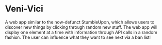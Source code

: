 # Veni-Vici
A web app similar to the now-defunct StumbleUpon, which allows users to discover new things by clicking through random new stuff. The web app will display one element at a time with information through API calls in a random fashion. The user can influence what they want to see next via a ban list!
